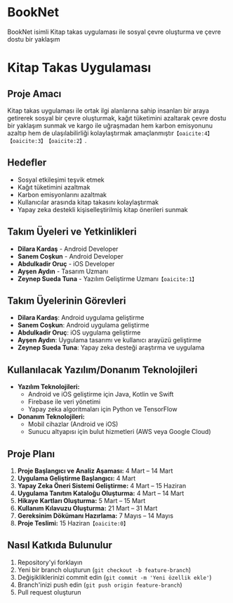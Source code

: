 # BookNet
BookNet isimli Kitap takas uygulaması ile sosyal çevre oluşturma ve çevre dostu bir yaklaşım

# Kitap Takas Uygulaması

## Proje Amacı
Kitap takas uygulaması ile ortak ilgi alanlarına sahip insanları bir araya getirerek sosyal bir çevre oluşturmak, kağıt tüketimini azaltarak çevre dostu bir yaklaşım sunmak ve kargo ile uğraşmadan hem karbon emisyonunu azaltıp hem de ulaşılabilirliği kolaylaştırmak amaçlanmıştır&#8203;``【oaicite:4】``&#8203;&#8203;``【oaicite:3】``&#8203;&#8203;``【oaicite:2】``&#8203;.

## Hedefler
- Sosyal etkileşimi teşvik etmek
- Kağıt tüketimini azaltmak
- Karbon emisyonlarını azaltmak
- Kullanıcılar arasında kitap takasını kolaylaştırmak
- Yapay zeka destekli kişiselleştirilmiş kitap önerileri sunmak

## Takım Üyeleri ve Yetkinlikleri
- **Dilara Kardaş** - Android Developer
- **Sanem Coşkun** - Android Developer
- **Abdulkadir Oruç** - iOS Developer
- **Ayşen Aydın** - Tasarım Uzmanı
- **Zeynep Sueda Tuna** - Yazılım Geliştirme Uzmanı&#8203;``【oaicite:1】``&#8203;

## Takım Üyelerinin Görevleri
- **Dilara Kardaş**: Android uygulama geliştirme
- **Sanem Coşkun**: Android uygulama geliştirme
- **Abdulkadir Oruç**: iOS uygulama geliştirme
- **Ayşen Aydın**: Uygulama tasarımı ve kullanıcı arayüzü geliştirme
- **Zeynep Sueda Tuna**: Yapay zeka desteği araştırma ve uygulama

## Kullanılacak Yazılım/Donanım Teknolojileri
- **Yazılım Teknolojileri:**
  - Android ve iOS geliştirme için Java, Kotlin ve Swift
  - Firebase ile veri yönetimi
  - Yapay zeka algoritmaları için Python ve TensorFlow
- **Donanım Teknolojileri:**
  - Mobil cihazlar (Android ve iOS)
  - Sunucu altyapısı için bulut hizmetleri (AWS veya Google Cloud)

## Proje Planı
1. **Proje Başlangıcı ve Analiz Aşaması:** 4 Mart – 14 Mart
2. **Uygulama Geliştirme Başlangıcı:** 4 Mart
3. **Yapay Zeka Öneri Sistemi Geliştirme:** 4 Mart – 15 Haziran
4. **Uygulama Tanıtım Kataloğu Oluşturma:** 4 Mart – 14 Mart
5. **Hikaye Kartları Oluşturma:** 5 Mart – 15 Mart
6. **Kullanım Kılavuzu Oluşturma:** 21 Mart – 31 Mart
7. **Gereksinim Dökümanı Hazırlama:** 7 Mayıs – 14 Mayıs
8. **Proje Teslimi:** 15 Haziran&#8203;``【oaicite:0】``&#8203;

## Nasıl Katkıda Bulunulur
1. Repository'yi forklayın
2. Yeni bir branch oluşturun (`git checkout -b feature-branch`)
3. Değişikliklerinizi commit edin (`git commit -m 'Yeni özellik ekle'`)
4. Branch'inizi push edin (`git push origin feature-branch`)
5. Pull request oluşturun



